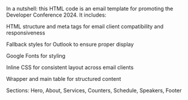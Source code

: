 In a nutshell: this HTML code is an email template for promoting the Developer 
Conference 2024. It includes:

HTML structure and meta tags for email client compatibility and responsiveness

Fallback styles for Outlook to ensure proper display

Google Fonts for styling

Inline CSS for consistent layout across email clients

Wrapper and main table for structured content

Sections: Hero, About, Services, Counters, Schedule, Speakers, Footer
